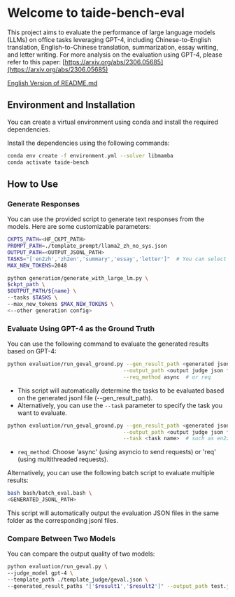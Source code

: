 # Welcome to taide-bench-eval

This project aims to evaluate the performance of large language models (LLMs) on office tasks leveraging GPT-4, including Chinese-to-English translation, English-to-Chinese translation, summarization, essay writing, and letter writing. For more analysis on the evaluation using GPT-4, please refer to this paper: [https://arxiv.org/abs/2306.05685](https://arxiv.org/abs/2306.05685)

[English Version of README.md](README_en.md)

## Environment and Installation

You can create a virtual environment using conda and install the required dependencies.

Install the dependencies using the following commands:

```bash
conda env create -f environment.yml --solver libmamba
conda activate taide-bench
```

## How to Use

### Generate Responses

You can use the provided script to generate text responses from the models. Here are some customizable parameters:

```bash
CKPTS_PATH=<HF_CKPT_PATH>
PROMPT_PATH=./template_prompt/llama2_zh_no_sys.json
OUTPUT_PATH=<OUTPUT_JSONL_PATH>
TASKS="['en2zh','zh2en','summary','essay','letter']"  # You can select a subset from ['en2zh','zh2en','summary','essay','letter']
MAX_NEW_TOKENS=2048

python generation/generate_with_large_lm.py \
$ckpt_path \
$OUTPUT_PATH/${name} \
--tasks $TASKS \
--max_new_tokens $MAX_NEW_TOKENS \
<--other generation config>
```

### Evaluate Using GPT-4 as the Ground Truth

You can use the following command to evaluate the generated results based on GPT-4:

```bash
python evaluation/run_geval_ground.py --gen_result_path <generated jsonl path> \
                                     --output_path <output judge json file> \
                                     --req_method async  # or req
```

- This script will automatically determine the tasks to be evaluated based on the generated jsonl file (--gen_result_path).
- Alternatively, you can use the `--task` parameter to specify the task you want to evaluate.

```bash
python evaluation/run_geval_ground.py --gen_result_path <generated jsonl path> \
                                     --output_path <output judge json file> \
                                     --task <task name>  # such as en2zh
```

- `req_method`: Choose 'async' (using asyncio to send requests) or 'req' (using multithreaded requests).

Alternatively, you can use the following batch script to evaluate multiple results:

```bash
bash bash/batch_eval.bash \
<GENERATED_JSONL_PATH>
```

This script will automatically output the evaluation JSON files in the same folder as the corresponding jsonl files.

### Compare Between Two Models

You can compare the output quality of two models:

```bash
python evaluation/run_geval.py \
--judge_model gpt-4 \
--template_path ./template_judge/geval.json \
--generated_result_paths "['$result1','$result2']" --output_path test.json
```